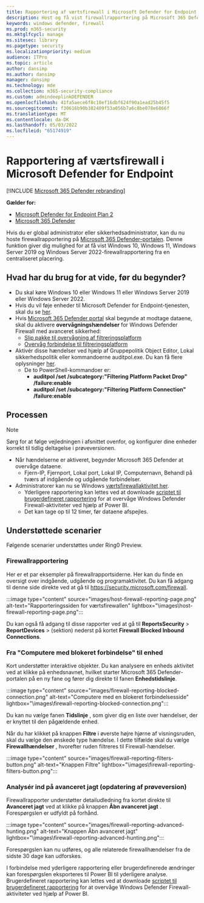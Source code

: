 ```yaml
---
title: Rapportering af værtsfirewall i Microsoft Defender for Endpoint
description: Host og få vist firewallrapportering på Microsoft 365 Defender portal.
keywords: windows defender, firewall
ms.prod: m365-security
ms.mktglfcycl: manage
ms.sitesec: library
ms.pagetype: security
ms.localizationpriority: medium
audience: ITPro
ms.topic: article
author: dansimp
ms.author: dansimp
manager: dansimp
ms.technology: mde
ms.collection: m365-security-compliance
ms.custom: admindeeplinkDEFENDER
ms.openlocfilehash: 41fa5aece6f8c18ef16dbf624f90a1ead25b45f5
ms.sourcegitcommit: f30616b90b382409f53a056b7a6c8be078e6866f
ms.translationtype: MT
ms.contentlocale: da-DK
ms.lasthandoff: 05/03/2022
ms.locfileid: "65174919"
---
```

# <a name="host-firewall-reporting-in-microsoft-defender-for-endpoint"></a>Rapportering af værtsfirewall i Microsoft Defender for Endpoint

[!INCLUDE [Microsoft 365 Defender rebranding](../../includes/microsoft-defender.md)]

**Gælder for:**
- [Microsoft Defender for Endpoint Plan 2](https://go.microsoft.com/fwlink/p/?linkid=2154037)
- [Microsoft 365 Defender](https://go.microsoft.com/fwlink/?linkid=2118804)

Hvis du er global administrator eller sikkerhedsadministrator, kan du nu hoste firewallrapportering på [Microsoft 365 Defender-portalen](https://security.microsoft.com). Denne funktion giver dig mulighed for at få vist Windows 10, Windows 11, Windows Server 2019 og Windows Server 2022-firewallrapportering fra en centraliseret placering.

## <a name="what-do-you-need-to-know-before-you-begin"></a>Hvad har du brug for at vide, før du begynder?

- Du skal køre Windows 10 eller Windows 11 eller Windows Server 2019 eller Windows Server 2022.
- Hvis du vil føje enheder til Microsoft Defender for Endpoint-tjenesten, skal du se [her](onboard-configure.md).
- Hvis <a href="https://go.microsoft.com/fwlink/p/?linkid=2077139" target="_blank">Microsoft 365 Defender portal</a> skal begynde at modtage dataene, skal du aktivere **overvågningshændelser** for Windows Defender Firewall med avanceret sikkerhed:
  - [Slip pakke til overvågning af filtreringsplatform](/windows/security/threat-protection/auditing/audit-filtering-platform-packet-drop)
  - [Overvåg forbindelse til filtreringsplatform](/windows/security/threat-protection/auditing/audit-filtering-platform-connection)
- Aktivér disse hændelser ved hjælp af Gruppepolitik Object Editor, Lokal sikkerhedspolitik eller kommandoerne auditpol.exe. Du kan få flere oplysninger [her](/windows/win32/fwp/auditing-and-logging).
  - De to PowerShell-kommandoer er:
    - **auditpol /set /subcategory:"Filtering Platform Packet Drop" /failure:enable**
    - **auditpol /set /subcategory:"Filtering Platform Connection" /failure:enable**

## <a name="the-process"></a>Processen

> [!NOTE]
> Sørg for at følge vejledningen i afsnittet ovenfor, og konfigurer dine enheder korrekt til tidlig deltagelse i prøveversionen.

- Når hændelserne er aktiveret, begynder Microsoft 365 Defender at overvåge dataene.
  - Fjern-IP, Fjernport, Lokal port, Lokal IP, Computernavn, Behandl på tværs af indgående og udgående forbindelser.
- Administratorer kan nu se Windows [værtsfirewallaktivitet her](https://security.microsoft.com/firewall).
  - Yderligere rapportering kan lettes ved at downloade [scriptet til brugerdefineret rapportering](https://github.com/microsoft/MDATP-PowerBI-Templates/tree/master/Firewall) for at overvåge Windows Defender Firewall-aktiviteter ved hjælp af Power BI.
  - Det kan tage op til 12 timer, før dataene afspejles.

## <a name="supported-scenarios"></a>Understøttede scenarier

Følgende scenarier understøttes under Ring0 Preview.

### <a name="firewall-reporting"></a>Firewallrapportering

Her er et par eksempler på firewallrapportsiderne. Her kan du finde en oversigt over indgående, udgående og programaktivitet. Du kan få adgang til denne side direkte ved at gå til <https://security.microsoft.com/firewall>.

:::image type="content" source="images/host-firewall-reporting-page.png" alt-text="Rapporteringssiden for værtsfirewallen" lightbox="\images\host-firewall-reporting-page.png":::

Du kan også få adgang til disse rapporter ved at gå til **ReportsSecurity** >  **ReportDevices** >  (sektion) nederst på kortet **Firewall Blocked Inbound Connections**.

### <a name="from-computers-with-a-blocked-connection-to-device"></a>Fra "Computere med blokeret forbindelse" til enhed

Kort understøtter interaktive objekter. Du kan analysere en enheds aktivitet ved at klikke på enhedsnavnet, hvilket starter Microsoft 365 Defender-portalen på en ny fane og fører dig direkte til fanen **Enhedstidslinje**.

:::image type="content" source="images/firewall-reporting-blocked-connection.png" alt-text="Computere med en blokeret forbindelsesside" lightbox="\images\firewall-reporting-blocked-connection.png":::

Du kan nu vælge fanen **Tidslinje** , som giver dig en liste over hændelser, der er knyttet til den pågældende enhed.

Når du har klikket på knappen **Filtre** i øverste højre hjørne af visningsruden, skal du vælge den ønskede type hændelse. I dette tilfælde skal du vælge **Firewallhændelser** , hvorefter ruden filtreres til Firewall-hændelser.

:::image type="content" source="images/firewall-reporting-filters-button.png" alt-text="Knappen Filtre" lightbox="\images\firewall-reporting-filters-button.png":::

### <a name="drill-into-advanced-hunting-preview-refresh"></a>Analysér ind på avanceret jagt (opdatering af prøveversion)

Firewallrapporter understøtter detailudledning fra kortet direkte til **Avanceret jagt** ved at klikke på knappen **Åbn avanceret jagt** . Forespørgslen er udfyldt på forhånd.

:::image type="content" source="images/firewall-reporting-advanced-hunting.png" alt-text="Knappen Åbn avanceret jagt" lightbox="\images\firewall-reporting-advanced-hunting.png":::

Forespørgslen kan nu udføres, og alle relaterede firewallhændelser fra de sidste 30 dage kan udforskes.

I forbindelse med yderligere rapportering eller brugerdefinerede ændringer kan forespørgslen eksporteres til Power BI til yderligere analyse. Brugerdefineret rapportering kan lettes ved at downloade [scriptet til brugerdefineret rapportering](https://github.com/microsoft/MDATP-PowerBI-Templates/tree/master/Firewall) for at overvåge Windows Defender Firewall-aktiviteter ved hjælp af Power BI.
